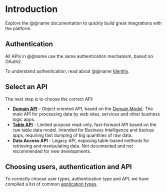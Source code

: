 # Introduction

Explore the @@name documentation to quickly build great integrations with the platform.

## Authentication

All APIs in @@name use the same authentication mechanism, based on OAuth2.

To understand authentication, read about @@name [Identity](identity/index.md).

## Select an API

The next step is to choose the correct API:

* **[Domain API](domain-api/index.md)** - Object oriented API, based on the [Domain Model](https://docs.erp.net/model/entities/). The main API for processing data by web sites, services and other business logic apps.
* **[Table API](table-api/index.md)** - Limited purpose read-only, fast-forward API based on the raw table data model. Intended for Business Intelligence and backup apps, requiring fast dumping of big quantities of raw data.
* **Data Access API** - Legacy API, exposing table-based methods for retrieving and manipulating data. Not documented and not recommended for new developments.

## Choosing users, authentication and API

To correctly choose user types, authentication type and API, we have compiled a list of common [application types](application-types.md).
